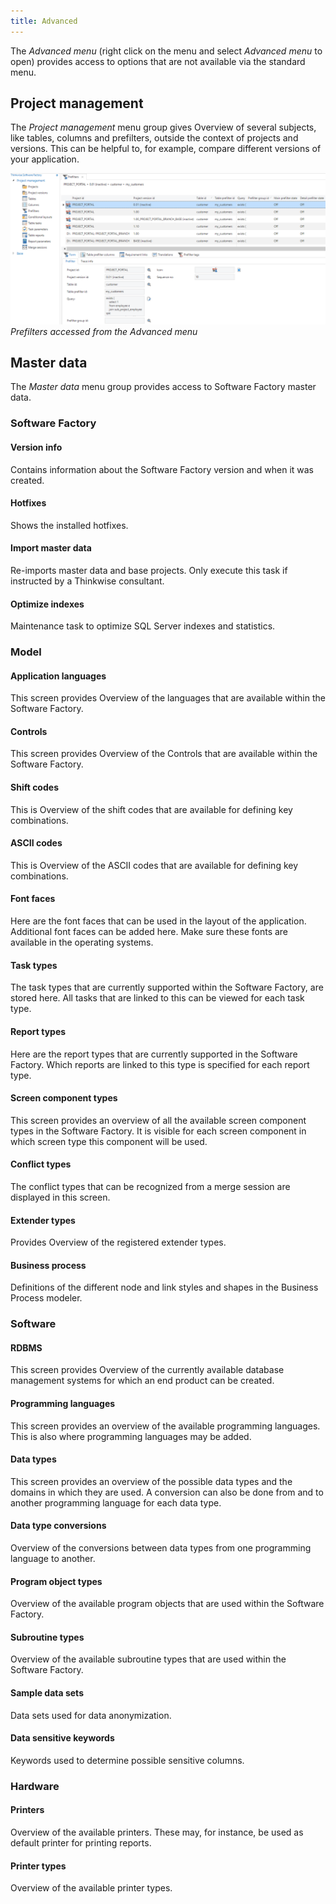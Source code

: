 ```yaml
---
title: Advanced
---
```


The *Advanced menu* (right click on the menu and select *Advanced menu* to open) provides access to options that are not available via the standard menu.

## Project management

The *Project management* menu group gives Overview of several subjects, like tables, columns and prefilters, outside the context of projects and versions. This can be helpful to, for example, compare different versions of your application.

![](../assets/sf/image315.png)
*Prefilters accessed from the Advanced menu*

## Master data

The *Master data* menu group provides access to Software Factory master data.

### Software Factory

#### Version info

Contains information about the Software Factory version and when it was created.

#### Hotfixes

Shows the installed hotfixes.

#### Import master data

Re-imports master data and base projects. Only execute this task if instructed by a Thinkwise consultant.

#### Optimize indexes

Maintenance task to optimize SQL Server indexes and statistics.

### Model

#### Application languages

This screen provides Overview of the languages that are available within the Software Factory.

#### Controls

This screen provides Overview of the Controls that are available within the Software Factory.

#### Shift codes

This is Overview of the shift codes that are available for defining key combinations.

#### ASCII codes

This is Overview of the ASCII codes that are available for defining key combinations.

#### Font faces

Here are the font faces that can be used in the layout of the application. Additional font faces can be added here. Make sure these fonts are available in the operating systems.

#### Task types

The task types that are currently supported within the Software Factory, are stored here. All tasks that are linked to this can be viewed for each task type.

#### Report types

Here are the report types that are currently supported in the Software Factory. Which reports are linked to this type is specified for each report type.

#### Screen component types

This screen provides an overview of all the available screen component types in the Software Factory. It is visible for each screen component in which screen type this component will be used.

#### Conflict types

The conflict types that can be recognized from a merge session are displayed in this screen.

#### Extender types

Provides Overview of the registered extender types.

#### Business process

Definitions of the different node and link styles and shapes in the Business Process modeler.

### Software

#### RDBMS

This screen provides Overview of the currently available database management systems for which an end product can be created.

#### Programming languages

This screen provides an overview of the available programming languages. This is also where programming languages may be added.

#### Data types

This screen provides an overview of the possible data types and the domains in which they are used. A conversion can also be done from and to another programming language for each data type.

#### Data type conversions

Overview of the conversions between data types from one programming language to another.

#### Program object types

Overview of the available program objects that are used within the Software Factory.

#### Subroutine types

Overview of the available subroutine types that are used within the Software Factory.

#### Sample data sets

Data sets used for data anonymization.

#### Data sensitive keywords

Keywords used to determine possible sensitive columns.

### Hardware

#### Printers

Overview of the available printers. These may, for instance, be used as default printer for printing reports.

#### Printer types

Overview of the available printer types.
